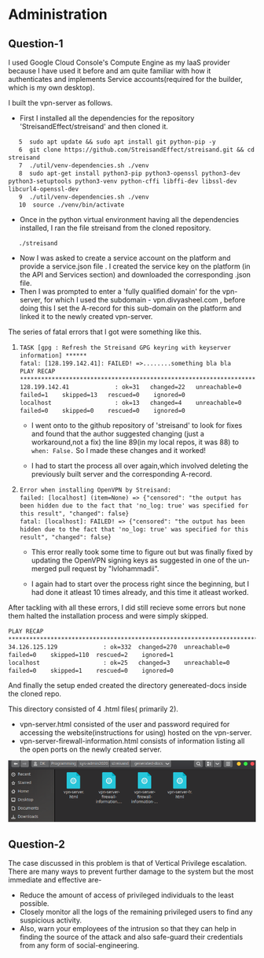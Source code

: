 # Administration

## Question-1

I used Google Cloud Console's Compute Engine as my IaaS provider because I have used it before and am quite familiar with how it authenticates and implements Service accounts(required for the builder, which is my own desktop).

I built the vpn-server as follows.

   * First I installed all the dependencies for the repository 'StreisandEffect/streisand' and then cloned it.
   ```
      5  sudo apt update && sudo apt install git python-pip -y
      6  git clone https://github.com/StreisandEffect/streisand.git && cd streisand
      7  ./util/venv-dependencies.sh ./venv
      8  sudo apt-get install python3-pip python3-openssl python3-dev python3-setuptools python3-venv python-cffi libffi-dev libssl-dev libcurl4-openssl-dev
      9  ./util/venv-dependencies.sh ./venv
      10  source ./venv/bin/activate
   ```
   * Once in the python virtual environment having all the dependencies installed, I ran the file streisand from the cloned repository.
   ```
      ./streisand
   ```

   * Now I was asked to create a service account on the platform and provide a service.json file . I created the service key on the platform (in the API and Services section) and downloaded the corresponding .json file.
   * Then I was prompted to enter a 'fully qualified domain' for the vpn-server, for which I used the subdomain - vpn.divyasheel.com , before doing this I set the A-record for this sub-domain on the platform and linked it to the newly created vpn-server.
  
   
The series of fatal errors that I got were something like this.
1. ```
   TASK [gpg : Refresh the Streisand GPG keyring with keyserver information] ******
   fatal: [128.199.142.41]: FAILED! =>........something bla bla
   PLAY RECAP *********************************************************************
   128.199.142.41             : ok=31   changed=22   unreachable=0    failed=1    skipped=13   rescued=0    ignored=0   
   localhost                  : ok=13   changed=4    unreachable=0    failed=0    skipped=0    rescued=0    ignored=0   

   ```
   * I went onto to the github repository of 'streisand' to look for fixes and found that the author suggested changing (just a workaround,not a fix) the line 89(in my local repos, it was 88) to 
      ```when: False.``` So I made these changes and it worked!

   * I had to start the process all over again,which involved deleting the previously built server and the corresponding A-record.
   

2. ```
   Error when installing OpenVPN by Streisand:
   failed: [localhost] (item=None) => {"censored": "the output has been hidden due to the fact that 'no_log: true' was specified for this result", "changed": false}
   fatal: [localhost]: FAILED! => {"censored": "the output has been hidden due to the fact that 'no_log: true' was specified for this result", "changed": false}
   ```
   * This error really took some time to  figure out but was finally fixed by updating the OpenVPN signing keys as suggested in one of the un-merged pull request by "lvlohammadii".

   * I again had to start over the process right since the beginning, but I had done it atleast 10 times already, and this time it atleast worked.

After tackling with all these errors, I did still recieve some errors but none them halted the installation process and were simply skipped.
```
PLAY RECAP ******************************************************************************
34.126.125.129             : ok=332  changed=270  unreachable=0    failed=0    skipped=110  rescued=2    ignored=1   
localhost                  : ok=25   changed=3    unreachable=0    failed=0    skipped=1    rescued=0    ignored=0   
```

And finally the setup ended created the directory genereated-docs inside the cloned repo.

This directory consisted of 4 .html files( primarily 2).
* vpn-server.html consisted of the user and password required for accessing the website(instructions for using) hosted on the vpn-server.
* vpn-server-firewall-information.html consists of information listing all the open ports on the newly created server.

![](./images/generated_docs.png)





## Question-2


The case discussed  in this problem is that of Vertical Privilege escalation. 
There are many ways to prevent further damage to the system but the most immediate and effective are-
* Reduce the amount of access of privileged individuals to the least possible.
*  Closely monitor all the logs of the remaining privileged users to find any suspicious activity.
* Also, warn your employees of the intrusion so that they can help in finding the source of the attack and also safe-guard their credentials from any form of social-engineering.

